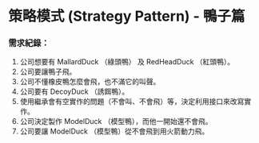 # **策略模式 (Strategy Pattern) - 鴨子篇**

### 需求紀錄：
1. 公司想要有 MallardDuck （綠頭鴨） 及 RedHeadDuck （紅頭鴨）。
2. 公司要讓鴨子飛。
3. 公司不懂橡皮鴨怎麼會飛，也不滿它的叫聲。
4. 公司要有 DecoyDuck （誘餌鴨）。
5. 使用繼承會有空實作的問題（不會叫、不會飛）等，決定利用接口來改寫實作。
6. 公司決定製作 ModelDuck （模型鴨），而他一開始還不會飛。
7. 公司要讓 ModelDuck （模型鴨）從不會飛到用火箭動力飛。